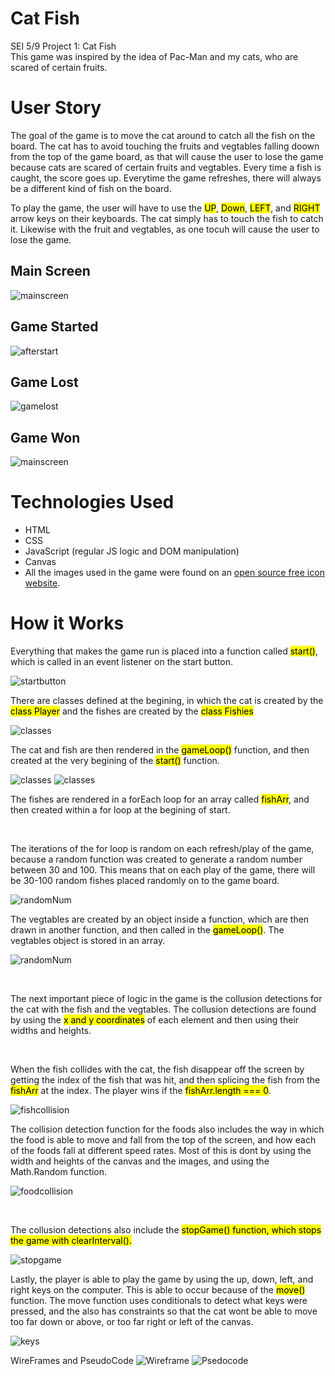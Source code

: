 # Cat Fish
SEI 5/9 Project 1: Cat Fish </br>
This game was inspired by the idea of Pac-Man and my cats, who are scared of certain fruits.

# User Story
The goal of the game is to move the cat around to catch all the fish on the board. The cat has to avoid touching the fruits and vegtables falling doown from the top of the game board, as that will cause the user to lose the game because cats are scared of certain fruits and vegtables. Every time a fish is caught, the score goes up. Everytime the game refreshes, there will always be a different kind of fish on the board.

To play the game, the user will have to use the <mark>UP</mark>, <mark>Down</mark>, <mark>LEFT</mark>, and <mark>RIGHT</mark> arrow keys on their keyboards. The cat simply has to touch the fish to catch it. Likewise with the fruit and vegtables, as one tocuh will cause the user to lose the game.

## Main Screen
![mainscreen](./images/startpage.png)

## Game Started
![afterstart](./images/afterstarting.png)

## Game Lost
![gamelost](./images/losing.png)

## Game Won
![mainscreen](./images/winning.png)

# Technologies Used
* HTML 
* CSS
* JavaScript (regular JS logic and DOM manipulation)
* Canvas
* All the images used in the game were found on an [open source free icon website](https://icons8.com/icons/set/open-source).

# How it Works
Everything that makes the game run is placed into a function called <mark>start()</mark>, which is called in an event listener on the start button.

![startbutton](./images/startbutton.png)


There are classes defined at the begining, in which the cat is created by the <mark>class Player</mark> and the fishes are created by the <mark>class Fishies</mark>


![classes](./images/classes.png)

The cat and fish are then rendered in the <mark>gameLoop()</mark> function, and then created at the very begining of the <mark>start()</mark> function.

![classes](./images/gameloop.png)
![classes](./images/gamestart.png)

The fishes are rendered in a forEach loop for an array called <mark>fishArr</mark>, and then created within a for loop at the begining of start. 

<br>

The iterations of the for loop is random on each refresh/play of the game, because a random function was created to generate a random number between 30 and 100. This means that on each play of the game, there will be 30-100 random fishes placed randomly on to the game board.

![randomNum](./images/randomi.png)


The vegtables are created by an object inside a function, which are then drawn in another function, and then called in the <mark>gameLoop()</mark>. The vegtables object is stored in an array.

![randomNum](./images/foodobject.png)

<br>

The next important piece of logic in the game is the collusion detections for the cat with the fish and the vegtables. The collusion detections are found by using the <mark>x and y coordinates</mark> of each element and then using their widths and heights.

<br>

When the fish collides with the cat, the fish disappear off the screen by getting the index of the fish that was hit, and then splicing the fish from the <mark>fishArr</mark> at the index. The player wins if the <mark>fishArr.length === 0</mark>.

![fishcollision](./images/fishcollision.png)


The collision detection function for the foods also includes the way in which the food is able to move and fall from the top of the screen, and how each of the foods fall at different speed rates. Most of this is dont by using the width and heights of the canvas and the images, and using the Math.Random function.

![foodcollision](./images/foodcollision.png)

<br>

The collusion detections also include the <mark>stopGame()<mark> function, which stops the game with <mark>clearInterval()</mark>.

![stopgame](./images/stopgame.png)

Lastly, the player is able to play the game by using the up, down, left, and right keys on the computer. This is able to occur because of the <mark>move()</mark> function. The move function uses conditionals to detect what keys were pressed, and the also has constraints so that the cat wont be able to move too far down or above, or too far right or left of the canvas.

![keys](./images/key.png)


WireFrames and PseudoCode
![Wireframe](https://user-images.githubusercontent.com/76133352/169736219-06f6f6bd-6243-466b-9a34-577a6febe6ae.png)
![Psedocode](https://user-images.githubusercontent.com/76133352/169736239-bfacce13-14f2-4387-85c4-9a433ac64bb9.png)
